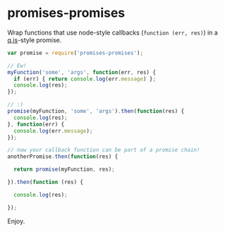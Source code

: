 # promises-promises

Wrap functions that use node-style callbacks (`function (err, res)`) in a [q.js](https://github.com/kriskowal/q)-style promise.

```javascript
var promise = require('promises-promises');

// Ew!
myFunction('some', 'args', function(err, res) {
  if (err) { return console.log(err.message) };
  console.log(res);
});

// :)
promise(myFunction, 'some', 'args').then(function(res) {
  console.log(res);
}, function(err) {
  console.log(err.message);
});

// now your callback function can be part of a promise chain!
anotherPromise.then(function(res) {

  return promise(myFunction, res);

}).then(function (res) {

  console.log(res);

});
```

Enjoy.
